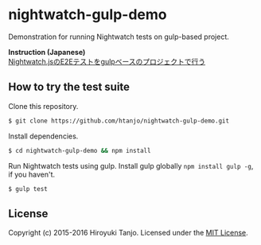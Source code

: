 # nightwatch-gulp-demo
Demonstration for running Nightwatch tests on gulp-based project.

**Instruction (Japanese)**  
[Nightwatch.jsのE2Eテストをgulpベースのプロジェクトで行う](http://qiita.com/htanjo/items/478fe9af760e407ae8e6)

## How to try the test suite

Clone this repository.
```sh
$ git clone https://github.com/htanjo/nightwatch-gulp-demo.git
```

Install dependencies.
```sh
$ cd nightwatch-gulp-demo && npm install
```

Run Nightwatch tests using gulp.
Install gulp globally `npm install gulp -g`, if you haven't.
```sh
$ gulp test
```

## License
Copyright (c) 2015-2016 Hiroyuki Tanjo.
Licensed under the [MIT License](LICENSE).
